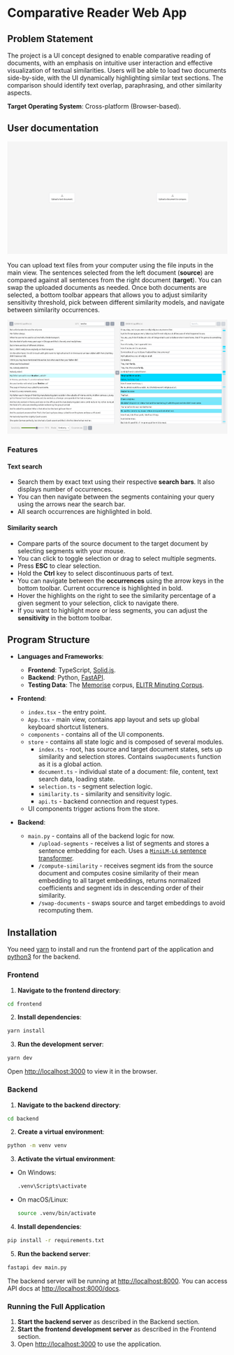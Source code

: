 # Comparative Reader Web App

## Problem Statement

The project is a UI concept designed to enable comparative reading of documents, with an emphasis on intuitive user interaction and effective visualization of textual similarities. Users will be able to load two documents side-by-side, with the UI dynamically highlighting similar text sections. The comparison should identify text overlap, paraphrasing, and other similarity aspects.

**Target Operating System**: Cross-platform (Browser-based).

## User documentation

![app screenshot](./screenshots/1.png)

You can upload text files from your computer using the file inputs in the main view. The sentences selected from the left document (**source**) are compared against all sentences from the right document (**target**). You can swap the uploaded documents as needed. Once both documents are selected, a bottom toolbar appears that allows you to adjust similarity sensitivity threshold, pick between different similarity models, and navigate between similarity occurrences. 

![app screenshot](./screenshots/2.png)

### Features

#### Text search
- Search them by exact text using their respective **search bars**. It also displays number of occurrences.
- You can then navigate between the segments containing your query using the arrows near the search bar.
- All search occurrences are highlighted in bold.

#### Similarity search
- Compare parts of the source document to the target document by selecting segments with your mouse.
- You can click to toggle selection or drag to select multiple segments.
- Press **ESC** to clear selection.
- Hold the **Ctrl** key to select discontinuous parts of text.
- You can navigate between the **occurrences** using the arrow keys in the bottom toolbar. Current occurrence is highlighted in bold.
- Hover the highlights on the right to see the similarity percentage of a given segment to your selection, click to navigate there.
- If you want to highlight more or less segments, you can adjust the **sensitivity** in the bottom toolbar.

## Program Structure

- **Languages and Frameworks**:
  - **Frontend**: TypeScript, [Solid.js](https://www.solidjs.com/).
  - **Backend**: Python, [FastAPI](https://fastapi.tiangolo.com/).
  - **Testing Data**: The [Memorise](https://ufal.mff.cuni.cz/grants/memorise) corpus, [ELITR Minuting Corpus](https://lindat.mff.cuni.cz/repository/xmlui/handle/11234/1-4692#).

- **Frontend**:
  - `index.tsx` - the entry point.
  - `App.tsx` - main view, contains app layout and sets up global keyboard shortcut listeners.
  - `components` - contains all of the UI components.
  - `store` - contains all state logic and is composed of several modules.
    - `index.ts` - root, has source and target document states, sets up similarity and selection stores. Contains `swapDocuments` function as it is a global action.
    - `document.ts` - individual state of a document: file, content, text search data, loading state.
    - `selection.ts` - segment selection logic.
    - `similarity.ts` - similarity and sensitivity logic.
    - `api.ts` - backend connection and request types.
  - UI components trigger actions from the store.
   
- **Backend**:
  - `main.py` - contains all of the backend logic for now.
    - `/upload-segments` - receives a list of segments and stores a sentence embedding for each. Uses a [`MiniLM-L6` sentence transformer](https://huggingface.co/sentence-transformers/all-MiniLM-L6-v2).
    - `/compute-similarity` - receives segment ids from the source document and computes cosine similarity of their mean embedding to all target embeddings, returns normalized coefficients and segment ids in descending order of their similarity.
    - `/swap-documents` - swaps source and target embeddings to avoid recomputing them.

## Installation

You need [yarn](https://classic.yarnpkg.com/lang/en/docs/install/) to install and run the frontend part of the application and [python3](https://www.python.org/downloads/) for the backend.

### Frontend

1. **Navigate to the frontend directory**:
  ```bash
  cd frontend
  ```

2. **Install dependencies**:
  ```bash
  yarn install
  ```

3. **Run the development server**:
  ```bash
  yarn dev
  ```
  Open [http://localhost:3000](http://localhost:3000) to view it in the browser.

### Backend

1. **Navigate to the backend directory**:
  ```bash
  cd backend
  ```

2. **Create a virtual environment**:
  ```bash
  python -m venv venv
  ```

3. **Activate the virtual environment**:
  - On Windows:
    ```bash
    .venv\Scripts\activate
    ```
  - On macOS/Linux:
    ```bash
    source .venv/bin/activate
    ```

4. **Install dependencies**:
  ```bash
  pip install -r requirements.txt
  ```

5. **Run the backend server**:
  ```bash
  fastapi dev main.py
  ```
  The backend server will be running at [http://localhost:8000](http://localhost:8000). You can access API docs at [http://localhost:8000/docs](http://localhost:8000/docs).

### Running the Full Application

1. **Start the backend server** as described in the Backend section.
2. **Start the frontend development server** as described in the Frontend section.
3. Open [http://localhost:3000](http://localhost:3000) to use the application.